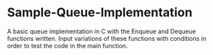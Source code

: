 # Sample-Queue-Implementation

A basic queue implementation in C with the Enqueue and Dequeue functions written. Input variations of these functions with conditions in order to test the code in the main function.
